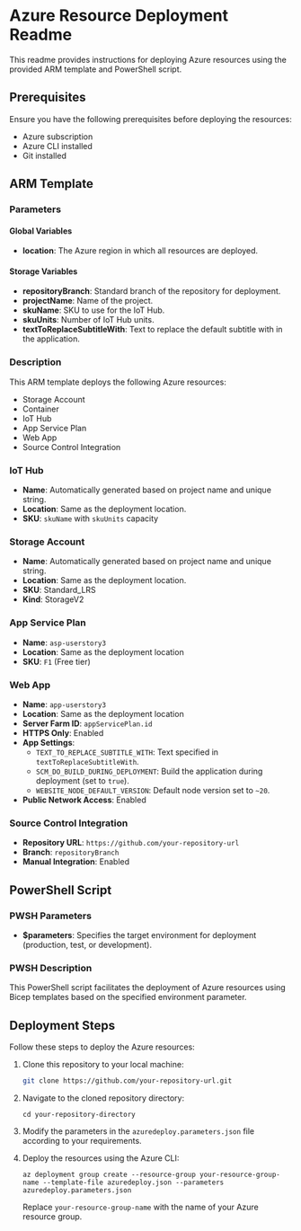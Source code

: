 # Azure Resource Deployment Readme

This readme provides instructions for deploying Azure resources using the provided ARM template and PowerShell script.

## Prerequisites

Ensure you have the following prerequisites before deploying the resources:

- Azure subscription
- Azure CLI installed
- Git installed

## ARM Template

### Parameters

#### Global Variables

- **location**: The Azure region in which all resources are deployed.

#### Storage Variables

- **repositoryBranch**: Standard branch of the repository for deployment.
- **projectName**: Name of the project.
- **skuName**: SKU to use for the IoT Hub.
- **skuUnits**: Number of IoT Hub units.
- **textToReplaceSubtitleWith**: Text to replace the default subtitle with in the application.

### Description

This ARM template deploys the following Azure resources:

- Storage Account
- Container
- IoT Hub
- App Service Plan
- Web App
- Source Control Integration

### IoT Hub

- **Name**: Automatically generated based on project name and unique string.
- **Location**: Same as the deployment location.
- **SKU**: `skuName` with `skuUnits` capacity

### Storage Account

- **Name**: Automatically generated based on project name and unique string.
- **Location**: Same as the deployment location.
- **SKU**: Standard_LRS
- **Kind**: StorageV2

### App Service Plan

- **Name**: `asp-userstory3`
- **Location**: Same as the deployment location
- **SKU**: `F1` (Free tier)

### Web App

- **Name**: `app-userstory3`
- **Location**: Same as the deployment location
- **Server Farm ID**: `appServicePlan.id`
- **HTTPS Only**: Enabled
- **App Settings**:
  - `TEXT_TO_REPLACE_SUBTITLE_WITH`: Text specified in `textToReplaceSubtitleWith`.
  - `SCM_DO_BUILD_DURING_DEPLOYMENT`: Build the application during deployment (set to `true`).
  - `WEBSITE_NODE_DEFAULT_VERSION`: Default node version set to `~20`.
- **Public Network Access**: Enabled

### Source Control Integration

- **Repository URL**: `https://github.com/your-repository-url`
- **Branch**: `repositoryBranch`
- **Manual Integration**: Enabled

## PowerShell Script

### PWSH Parameters

- **$parameters**: Specifies the target environment for deployment (production, test, or development).

### PWSH Description

This PowerShell script facilitates the deployment of Azure resources using Bicep templates based on the specified environment parameter.

## Deployment Steps

Follow these steps to deploy the Azure resources:

1. Clone this repository to your local machine:

    ```bash
    git clone https://github.com/your-repository-url.git
    ```

2. Navigate to the cloned repository directory:

    ```pwsh
    cd your-repository-directory
    ```

3. Modify the parameters in the `azuredeploy.parameters.json` file according to your requirements.

4. Deploy the resources using the Azure CLI:

    ```pwsh
    az deployment group create --resource-group your-resource-group-name --template-file azuredeploy.json --parameters azuredeploy.parameters.json
    ```

   Replace `your-resource-group-name` with the name of your Azure resource group.
